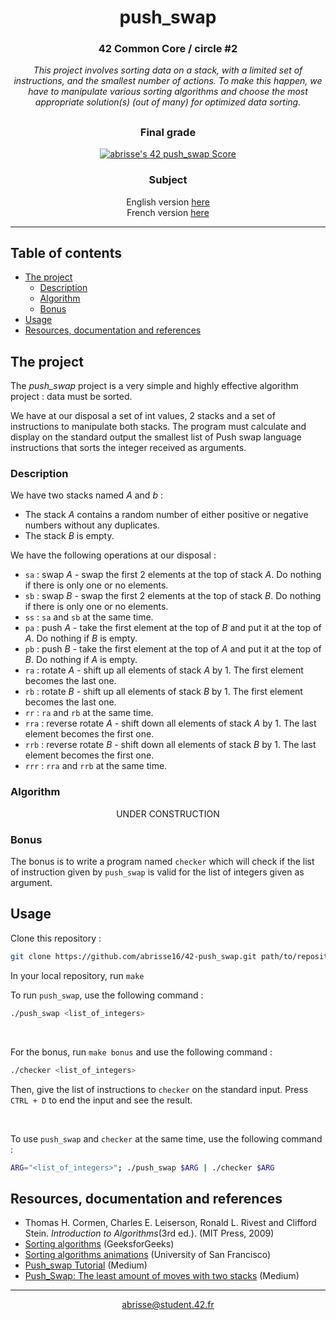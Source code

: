 <div align=center>

# push_swap

### 42 Common Core / circle #2
<i>This project involves sorting data on a stack, with a limited set of instructions, and the smallest number of actions. To make this happen, we have to manipulate various sorting algorithms and choose the most appropriate solution(s) (out of many) for optimized data sorting.</i>

##

### Final grade
[![abrisse's 42 push_swap Score](https://badge42.vercel.app/api/v2/cl1rqvecz002109l7rv0oprry/project/2620561)](https://github.com/JaeSeoKim/badge42)

### Subject
English version [here](https://cdn.intra.42.fr/pdf/pdf/90131/en.subject.pdf)
<br>
French version [here](https://cdn.intra.42.fr/pdf/pdf/90132/fr.subject.pdf)

</div>

---

## Table of contents

- [The project](#the-project)
	- [Description](#description)
	- [Algorithm](#algorithm)
	- [Bonus](#bonus)
- [Usage](#usage)
- [Resources, documentation and references](#resources-documentation-and-references)

## The project

The <i>push_swap</i> project is a very simple and highly effective algorithm project : data must be sorted.

We have at our disposal a set of int values, 2 stacks and a set of instructions to manipulate both stacks. The program must calculate and display on the standard output the smallest list of Push swap language instructions that sorts the integer received as arguments.

### Description

We have two stacks named <i>A</i> and <i>b</i> :
- The stack <i>A</i> contains a random number of either positive or negative numbers without any duplicates.
- The stack <i>B</i> is empty.

We have the following operations at our disposal :
- `sa` : swap <i>A</i> - swap the first 2 elements at the top of stack <i>A</i>. Do nothing if there is only one or no elements.
- `sb` : swap <i>B</i> - swap the first 2 elements at the top of stack <i>B</i>. Do nothing if there is only one or no elements.
- `ss` : `sa` and `sb` at the same time.
- `pa` : push <i>A</i> - take the first element at the top of <i>B</i> and put it at the top of <i>A</i>. Do nothing if <i>B</i> is empty.
- `pb` : push <i>B</i> - take the first element at the top of <i>A</i> and put it at the top of <i>B</i>. Do nothing if <i>A</i> is empty.
- `ra` : rotate <i>A</i> - shift up all elements of stack <i>A</i> by 1. The first element becomes the last one.
- `rb` : rotate <i>B</i> - shift up all elements of stack <i>B</i> by 1. The first element becomes the last one.
- `rr` : `ra` and `rb` at the same time.
- `rra` : reverse rotate <i>A</i> - shift down all elements of stack <i>A</i> by 1. The last element becomes the first one.
- `rrb` : reverse rotate <i>B</i> - shift down all elements of stack <i>B</i> by 1. The last element becomes the first one.
- `rrr` : `rra` and `rrb` at the same time.

### Algorithm

<p align=center>
	UNDER CONSTRUCTION
</p>

### Bonus

The bonus is to write a program named `checker` which will check if the list of instruction given by `push_swap` is valid for the list of integers given as argument.


## Usage

Clone this repository :

```sh
git clone https://github.com/abrisse16/42-push_swap.git path/to/repository
```

In your local repository, run `make`

To run `push_swap`, use the following command :

```sh
./push_swap <list_of_integers>
```

<br>

For the bonus, run `make bonus` and use the following command :

```sh
./checker <list_of_integers>
```

Then, give the list of instructions to `checker` on the standard input. Press `CTRL + D` to end the input and see the result.

<br>

To use `push_swap` and `checker` at the same time, use the following command :

```sh
ARG="<list_of_integers>"; ./push_swap $ARG | ./checker $ARG
```

## Resources, documentation and references

- Thomas H. Cormen, Charles E. Leiserson, Ronald L. Rivest and Clifford Stein. <i>Introduction to Algorithms</i>(3rd ed.). (MIT Press, 2009)
- [Sorting algorithms](https://www.geeksforgeeks.org/sorting-algorithms/) (GeeksforGeeks)
- [Sorting algorithms animations](https://www.cs.usfca.edu/~galles/visualization/ComparisonSort.html) (University of San Francisco)
- [Push_swap Tutorial](https://medium.com/nerd-for-tech/push-swap-tutorial-fa746e6aba1e) (Medium)
- [Push_Swap: The least amount of moves with two stacks](https://medium.com/@jamierobertdawson/push-swap-the-least-amount-of-moves-with-two-stacks-d1e76a71789a) (Medium)

---
<div align=center>
	<a href="mailto:abrisse@student.42.fr">abrisse@student.42.fr</a>
</div>